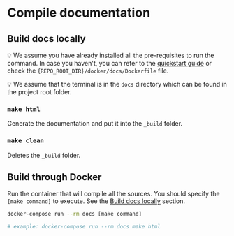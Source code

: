 # Compile documentation

## Build docs locally
💡 We assume you have already installed all the pre-requisites to run the command. In case you haven't, you can refer to
the [quickstart guide](https://docs.readthedocs.io/en/stable/intro/getting-started-with-sphinx.html) or check
the `{REPO_ROOT_DIR}/docker/docs/Dockerfile` file.

💡 We assume that the terminal is in the `docs` directory which can be found in the project root folder.

### `make html`
Generate the documentation and put it into the `_build` folder.

### `make clean`
Deletes the `_build` folder.

## Build through Docker
Run the container that will compile all the sources. You should specify the `[make command]` to execute. See
the [Build docs locally](#build-docs-locally) section.

```bash
docker-compose run --rm docs [make command]

# example: docker-compose run --rm docs make html
```

